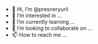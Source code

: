 - 👋 Hi, I’m @presneryurii
- 👀 I’m interested in ...
- 🌱 I’m currently learning ...
- 💞️ I’m looking to collaborate on ...
- 📫 How to reach me ...


